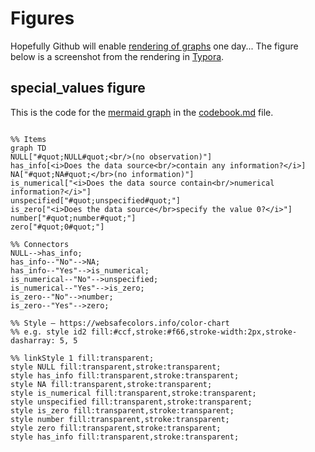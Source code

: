 # Figures

Hopefully Github will enable [rendering of graphs](https://github.com/github/markup/issues/533) one day... The figure below is a screenshot from the rendering in [Typora](https://typora.io).

## special_values figure

This is the code for the  [mermaid graph]( https://mermaidjs.github.io) in the [codebook.md](../codebook.md) file. 



```mermaid

%% Items
graph TD
NULL["#quot;NULL#quot;<br/>(no observation)"]
has_info[<i>Does the data source<br/>contain any information?</i>]
NA["#quot;NA#quot;</br>(no information)"]
is_numerical["<i>Does the data source contain<br/>numerical information?</i>"]
unspecified["#quot;unspecified#quot;"]
is_zero["<i>Does the data source</br>specify the value 0?</i>"]
number["#quot;number#quot;"]
zero["#quot;0#quot;"]

%% Connectors
NULL-->has_info;
has_info--"No"-->NA;
has_info--"Yes"-->is_numerical;
is_numerical--"No"-->unspecified;
is_numerical--"Yes"-->is_zero;
is_zero--"No"-->number;
is_zero--"Yes"-->zero;

%% Style – https://websafecolors.info/color-chart
%% e.g. style id2 fill:#ccf,stroke:#f66,stroke-width:2px,stroke-dasharray: 5, 5

%% linkStyle 1 fill:transparent;
style NULL fill:transparent,stroke:transparent;
style has_info fill:transparent,stroke:transparent;
style NA fill:transparent,stroke:transparent;
style is_numerical fill:transparent,stroke:transparent;
style unspecified fill:transparent,stroke:transparent;
style is_zero fill:transparent,stroke:transparent;
style number fill:transparent,stroke:transparent;
style zero fill:transparent,stroke:transparent;
style has_info fill:transparent,stroke:transparent;
```
















